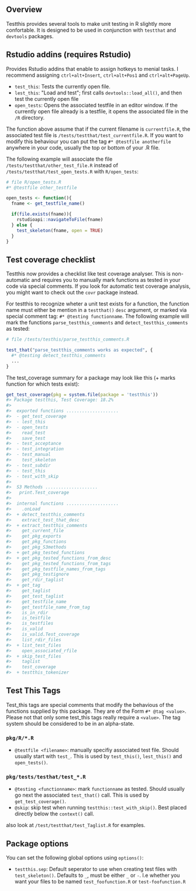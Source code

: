 
Overview
--------

Testthis provides several tools to make unit testing in R slightly more confortable. It is designed to be used in conjunction with `testthat` and `devtools` packages.

Rstudio addins (requires Rstudio)
---------------------------------

Provides Rstudio addins that enable to assign hotkeys to menial tasks. I recommend assigning `ctrl+alt+Insert`, `ctrl+alt+Pos1` and `ctrl+alt+PageUp`.

-   `test_this`: Tests the currently open file.
-   `lest_this`: "Load and test"; first calls `devtools::load_all()`, and then test the currently open file
-   `open_tests`: Opens the associated testfile in an editor window. If the currently open file already is a testfile, it opens the associated file in the `/R` directory.

The function above assume that if the current filename is `currentfile.R`, the associated test file is `/tests/testthat/test_currentfile.R`. If you want to modify this behaviour you can put the tag `#* @testfile anotherfile` anywhere in your code, usually the top or bottom of your .R file.

The following example will associate the file `/tests/testthat/other_test_file.R` instead of `/tests/testthat/test_open_tests.R` with `R/open_tests`:

``` r
# file R/open_tests.R
#* @testfile other_testfile

open_tests <- function(){
  fname <- get_testfile_name()

  if(file.exists(fname)){
    rstudioapi::navigateToFile(fname)
  } else {
    test_skeleton(fname, open = TRUE)
  }
}
```

Test coverage checklist
-----------------------

Testthis now provides a checklist like test coverage analyser. This is non-automatic and requires you to manually mark functions as tested in your code via special comments. If you look for automatic test coverage analysis, you might want to check out the `covr` package instead.

For testthis to recognize wheter a unit test exists for a function, the function name must either be mention in a `testthat()` `desc` argument, or marked via special comment tag: `#* @testing functionname`. The following example will mark the functions `parse_testthis_comments` and `detect_testthis_comments` as tested:

``` r
# file /tests/testhis/parse_testthis_comments.R

test_that("parse_testthis_comments works as expected", {
  #* @testing detect_testthis_comments
  ...
}
```

The test\_coverage summary for a package may look like this (+ marks function for which tests exist):

``` r
get_test_coverage(pkg = system.file(package = 'testthis'))
#> Package testthis, Test Coverage: 18.2%
#>  
#>  exported functions ....................                    
#>  - get_test_coverage
#>  - lest_this        
#>  - open_tests       
#>    read_test        
#>    save_test        
#>  - test_acceptance  
#>  - test_integration 
#>  - test_manual      
#>    test_skeleton    
#>  - test_subdir      
#>  - test_this        
#>  - test_with_skip   
#> 
#>  S3 Methods ....................                     
#>   print.Test_coverage
#> 
#>  internal functions ....................                                     
#>    .onLoad                           
#>  + detect_testthis_comments          
#>    extract_test_that_desc            
#>  + extract_testthis_comments         
#>    get_current_file                  
#>    get_pkg_exports                   
#>    get_pkg_functions                 
#>    get_pkg_S3methods                 
#>  + get_pkg_tested_functions          
#>  + get_pkg_tested_functions_from_desc
#>    get_pkg_tested_functions_from_tags
#>    get_pkg_testfile_names_from_tags  
#>    get_pkg_testignore                
#>    get_rdir_taglist                  
#>  + get_tag                           
#>    get_taglist                       
#>    get_test_taglist                  
#>    get_testfile_name                 
#>    get_testfile_name_from_tag        
#>    is_in_rdir                        
#>    is_testfile                       
#>    is_testfiles                      
#>    is_valid                          
#>    is_valid.Test_coverage            
#>    list_rdir_files                   
#>  + list_test_files                   
#>    open_associated_rfile             
#>  + skip_test_files                   
#>    taglist                           
#>    test_coverage                     
#>  + testthis_tokenizer
```

Test This Tags
--------------

Test\_this tags are special comments that modify the behavious of the functions supplied by this package. They are of the Form `#* @tag <value>`. Please not that only some test\_this tags really require a `<value>`. The tag system should be considered to be in an alpha-state.

### `pkg/R/*.R`

-   `@testfile <filename>`: manually specifiy associated test file. Should usually start with `test_`. This is used by `test_this()`, `lest_this()` and `open_tests()`.

### `pkg/tests/testhat/test_*.R`

-   `@testing <functionname>`: mark `functionname` as tested. Should usually go next the associated `test_that()` call. This is used by `get_test_coverage()`.
-   `@skip`: skip test when running `testthis::test_with_skip()`. Best placed directly below the `context()` call.

also look at `/test/testthat/test_Taglist.R` for examples.

Package options
---------------

You can set the following global options using `options()`:

-   `testthis.sep`: Default seperator to use when creating test files with `test_skeleton()`. Defaults to `_`, must be either `_` or `-`. I.e whether you want your files to be named `test_foofunction.R` or `test-foofunction.R`
